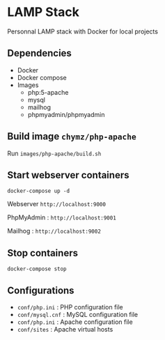 # LAMP Stack
Personnal LAMP stack with Docker for local projects

## Dependencies
- Docker
- Docker compose
- Images
  - php:5-apache
  - mysql
  - mailhog
  - phpmyadmin/phpmyadmin

## Build image `chymz/php-apache`
Run `images/php-apache/build.sh`

## Start webserver containers
```shell
docker-compose up -d
```
Webserver `http://localhost:9000`

PhpMyAdmin : `http://localhost:9001`

Mailhog : `http://localhost:9002`


## Stop containers
```shell
docker-compose stop
```
## Configurations
- `conf/php.ini` : PHP configuration file
- `conf/mysql.cnf` : MySQL configuration file
- `conf/php.ini` : Apache configuration file
- `conf/sites` : Apache virtual hosts
